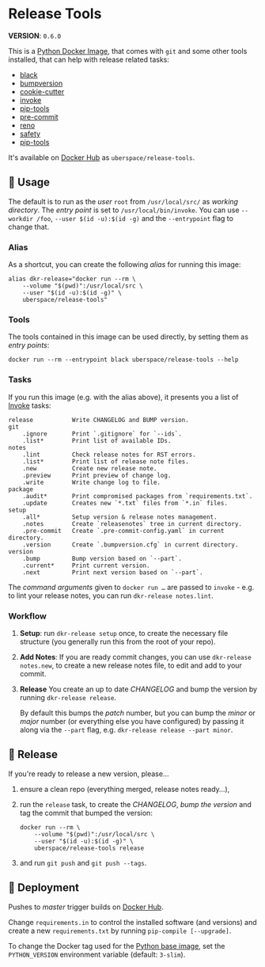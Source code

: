 # Release Tools

**VERSION**: `0.6.0`

This is a [Python Docker Image][], that comes with `git` and some other tools
installed, that can help with release related tasks:

-   [black]
-   [bumpversion]
-   [cookie-cutter]
-   [invoke]
-   [pip-tools]
-   [pre-commit]
-   [reno]
-   [safety]
-   [pip-tools]

It's available on [Docker Hub][] as `uberspace/release-tools`.

## 🚸 Usage

The default is to run as the _user_ `root` from `/usr/local/src/` as _working
directory_. The _entry point_ is set to `/usr/local/bin/invoke`. You can use
`--workdir /foo`, `--user $(id -u):$(id -g)` and the `--entrypoint` flag to
change that.

### Alias

As a shortcut, you can create the following _alias_ for running this image:

```shell
alias dkr-release="docker run --rm \
    --volume "$(pwd)":/usr/local/src \
    --user "$(id -u):$(id -g)" \
    uberspace/release-tools"
```

### Tools

The tools contained in this image can be used directly, by setting them as
_entry points_:

```shell
docker run --rm --entrypoint black uberspace/release-tools --help
```

### Tasks

If you run this image (e.g. with the alias above), it presents you a list of
[Invoke] tasks:

    release           Write CHANGELOG and BUMP version.
    git
        .ignore       Print `.gitignore` for `--ids`.
        .list*        Print list of available IDs.
    notes
        .lint         Check release notes for RST errors.
        .list*        Print list of release note files.
        .new          Create new release note.
        .preview      Print preview of change log.
        .write        Write change log to file.
    package
        .audit*       Print compromised packages from `requirements.txt`.
        .update       Creates new `*.txt` files from `*.in` files.
    setup
        .all*         Setup version & release notes management.
        .notes        Create `releasenotes` tree in current directory.
        .pre-commit   Create `.pre-commit-config.yaml` in current directory.
        .version      Create `.bumpversion.cfg` in current directory.
    version
        .bump         Bump version based on `--part`.
        .current*     Print current version.
        .next         Print next version based on `--part`.

The _command arguments_ given to `docker run …` are passed to `invoke` - e.g. to
lint your release notes, you can run `dkr-release notes.lint`.

### Workflow

1. **Setup**: run `dkr-release setup` once, to create the necessary file
   structure (you generally run this from the root of your repo).

2. **Add Notes**: If you are ready commit changes, you can use
   `dkr-release notes.new`, to create a new release notes file, to edit and add
   to your commit.

3. **Release** You create an up to date _CHANGELOG_ and bump the version by
   running `dkr-release release`.

    By default this bumps the _patch_ number, but you can bump the _minor_ or
    _major_ number (or everything else you have configured) by passing it along
    via the `--part` flag, e.g. `dkr-release release --part minor`.

## 🔖 Release

If you're ready to release a new version, please…

1. ensure a clean repo (everything merged, release notes ready…),

2. run the `release` task, to create the _CHANGELOG_, _bump the version_
   and tag the commit that bumped the version:

    ```shell
    docker run --rm \
        --volume "$(pwd)":/usr/local/src \
        --user "$(id -u):$(id -g)" \
        uberspace/release-tools release
    ```

3. and run `git push` and `git push --tags`.

## 🚀 Deployment

Pushes to _master_ trigger builds on [Docker Hub][].

Change `requirements.in` to control the installed software (and versions) and
create a new `requirements.txt` by running `pip-compile [--upgrade]`.

To change the Docker tag used for the [Python base image], set the
`PYTHON_VERSION` environment variable (default: `3-slim`).

[black]: https://github.com/psf/black
[bumpversion]: https://github.com/c4urself/bump2version
[cookie-cutter]: https://pypi.org/project/cookiecutter/
[docker hub]: https://hub.docker.com/r/uberspace/release-tools
[invoke]: https://pypi.org/project/invoke/
[pip-tools]: https://github.com/jazzband/pip-tools
[pre-commit]: https://pre-commit.com/
[python base image]: https://hub.docker.com/_/python
[python docker image]: https://hub.docker.com/_/python
[reno]: https://pypi.org/project/reno/
[safety]: https://pypi.org/project/safety/
